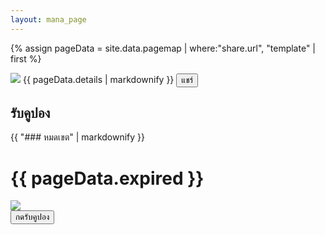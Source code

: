 ```yaml
---
layout: mana_page
---
```

{% assign pageData = site.data.pagemap | where:"share.url", "template" | first %}

<div class="content-white padding">
  <img src="{{ site.url }}/{{pageData.banner }}" class="banner border-radius" />
  {{ pageData.details | markdownify }}
  <button class="btn-share margin-vertical" onclick="window.location='{{ site.data.settings.shareBaseUrl }}?uri={{ site.url }}/{{ pageData.share.url }}'">แชร์</button>
</div>

<div class="padding">
  <h2>รับคูปอง</h2> 
  <div class="content-white border-radius text-center padding margin-vertical">
    {{ "### หมดเขต" | markdownify }}
    <h1 class="text-red">{{ pageData.expired }}</h1>
  </div>
  <div class="content-white padding border-radius">
    <img src="{{ site.url }}/{{pageData.couponBanner }}" class="banner"/>
    <div class="text-right">
      <button class="btn-red" onclick="lib.visitEndpoint(mcontentid, '{{pageData.couponEndpoint}}'); ">กดรับคูปอง</button>
    </div>
  </div>
</div>

<script>
  document.title = "{{ pageData.share.title }}";
</script>
